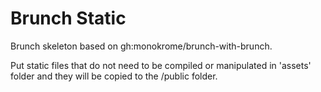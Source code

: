 Brunch Static
==================

Brunch skeleton based on gh:monokrome/brunch-with-brunch.

Put static files that do not need to be compiled or manipulated in 'assets' folder and they will be copied to the /public folder.

